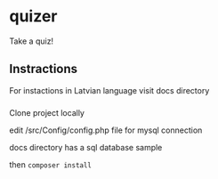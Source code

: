 # quizer
Take a quiz!


## Instractions

For instactions in Latvian language visit docs directory

### 
Clone project locally

edit /src/Config/config.php file for mysql connection

docs directory has a sql database sample

then ```composer install```
